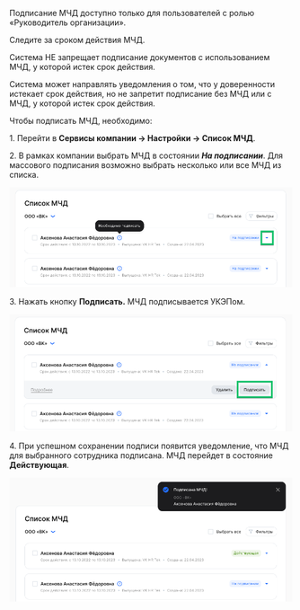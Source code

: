 Подписание МЧД доступно только для пользователей с ролью «Руководитель организации».

<warn>

Следите за сроком действия МЧД.

Cистема НЕ запрещает подписание документов с использованием МЧД, у которой истек срок действия.

Система может направлять уведомления о том, что у доверенности истекает срок действия, но не запретит подписание без МЧД или с МЧД, у которой истек срок действия.

</warn>

Чтобы подписать МЧД, необходимо:

1\. Перейти в **Сервисы компании → Настройки → Список МЧД**.

2\. В рамках компании выбрать МЧД в состоянии ***На подписании***. Для массового подписания возможно выбрать несколько или все МЧД из списка.

![12.png](./assets/12.png)

3\. Нажать кнопку **Подписать.** МЧД подписывается УКЭПом.

![13.png](./assets/13.png)

4\. При успешном сохранении подписи появится уведомление, что МЧД для выбранного сотрудника подписана. МЧД перейдет в состояние **Действующая**.

![14.png](./assets/14.png)